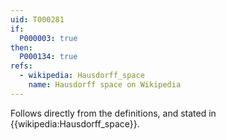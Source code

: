 ```yaml
---
uid: T000281
if:
  P000003: true
then:
  P000134: true
refs:
  - wikipedia: Hausdorff_space
    name: Hausdorff space on Wikipedia
---
```


Follows directly from the definitions, and stated in {{wikipedia:Hausdorff_space}}.
